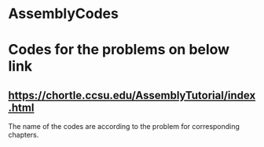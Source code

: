 # AssemblyCodes
# Codes for the problems on below link
## https://chortle.ccsu.edu/AssemblyTutorial/index.html
The name of the codes are according to the problem for corresponding chapters.
